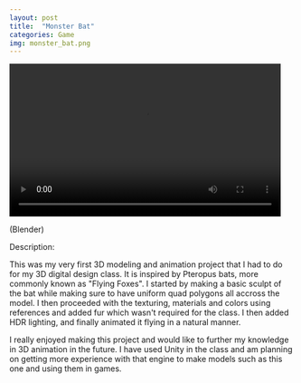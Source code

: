 ```yaml
---
layout: post
title:  "Monster Bat"
categories: Game
img: monster_bat.png
---
```

<video width="480" height="270" autoplay loop>
    <source src="RoseD_Monster_ANI.mov" type="video/mp4">
    <source src="RoseD_Monster_ANI.mov" type="video/ogg">
    Your browser does not support the video tag.
</video>

(Blender)

Description:

This was my very first 3D modeling and animation project that I had to do for my 3D digital design class. It is inspired by Pteropus bats, more commonly known as "Flying Foxes". I started by making a basic sculpt of the bat while making sure to have uniform quad polygons all accross the model. I then proceeded with the texturing, materials and colors using references and added fur which wasn't required for the class. I then added HDR lighting, and finally animated it flying in a natural manner. 

I really enjoyed making this project and would like to further my knowledge in 3D animation in the future. I have used Unity in the class and am planning on getting more experience with that engine to make models such as this one and using them in games.